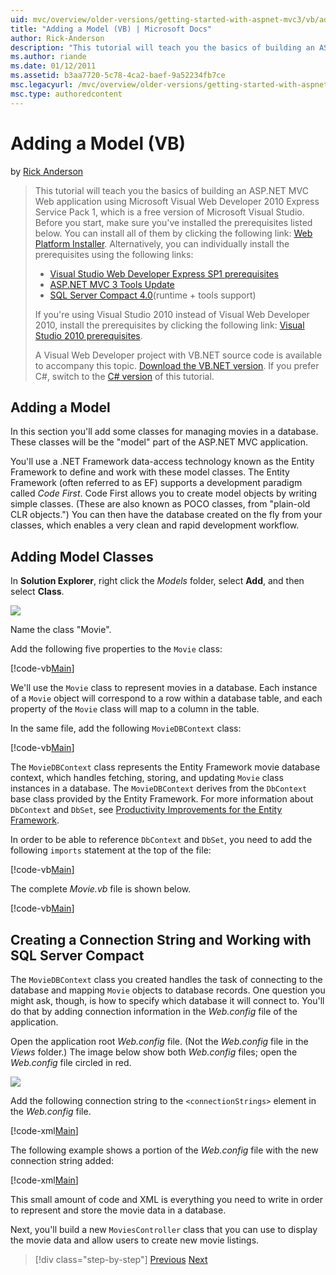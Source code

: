 ```yaml
---
uid: mvc/overview/older-versions/getting-started-with-aspnet-mvc3/vb/adding-a-model
title: "Adding a Model (VB) | Microsoft Docs"
author: Rick-Anderson
description: "This tutorial will teach you the basics of building an ASP.NET MVC Web application using Microsoft Visual Web Developer 2010 Express Service Pack 1, which is..."
ms.author: riande
ms.date: 01/12/2011
ms.assetid: b3aa7720-5c78-4ca2-baef-9a52234fb7ce
msc.legacyurl: /mvc/overview/older-versions/getting-started-with-aspnet-mvc3/vb/adding-a-model
msc.type: authoredcontent
---
```

# Adding a Model (VB)

by [Rick Anderson](https://twitter.com/RickAndMSFT)

> This tutorial will teach you the basics of building an ASP.NET MVC Web application using Microsoft Visual Web Developer 2010 Express Service Pack 1, which is a free version of Microsoft Visual Studio. Before you start, make sure you've installed the prerequisites listed below. You can install all of them by clicking the following link: [Web Platform Installer](https://www.microsoft.com/web/gallery/install.aspx?appid=VWD2010SP1Pack). Alternatively, you can individually install the prerequisites using the following links:
> 
> - [Visual Studio Web Developer Express SP1 prerequisites](https://www.microsoft.com/web/gallery/install.aspx?appid=VWD2010SP1Pack)
> - [ASP.NET MVC 3 Tools Update](https://www.microsoft.com/web/gallery/install.aspx?appsxml=&amp;appid=MVC3)
> - [SQL Server Compact 4.0](https://www.microsoft.com/web/gallery/install.aspx?appid=SQLCE;SQLCEVSTools_4_0)(runtime + tools support)
> 
> If you're using Visual Studio 2010 instead of Visual Web Developer 2010, install the prerequisites by clicking the following link: [Visual Studio 2010 prerequisites](https://www.microsoft.com/web/gallery/install.aspx?appsxml=&amp;appid=VS2010SP1Pack).
> 
> A Visual Web Developer project with VB.NET source code is available to accompany this topic. [Download the VB.NET version](https://code.msdn.microsoft.com/Introduction-to-MVC-3-10d1b098). If you prefer C#, switch to the [C# version](../cs/adding-a-model.md) of this tutorial.

## Adding a Model

In this section you'll add some classes for managing movies in a database. These classes will be the "model" part of the ASP.NET MVC application.

You'll use a .NET Framework data-access technology known as the Entity Framework to define and work with these model classes. The Entity Framework (often referred to as EF) supports a development paradigm called *Code First*. Code First allows you to create model objects by writing simple classes. (These are also known as POCO classes, from "plain-old CLR objects.") You can then have the database created on the fly from your classes, which enables a very clean and rapid development workflow.

## Adding Model Classes

In **Solution Explorer**, right click the *Models* folder, select **Add**, and then select **Class**.

![](adding-a-model/_static/image1.png)

Name the class "Movie".

Add the following five properties to the `Movie` class:

[!code-vb[Main](adding-a-model/samples/sample1.vb)]

We'll use the `Movie` class to represent movies in a database. Each instance of a `Movie` object will correspond to a row within a database table, and each property of the `Movie` class will map to a column in the table.

In the same file, add the following `MovieDBContext` class:

[!code-vb[Main](adding-a-model/samples/sample2.vb)]

The `MovieDBContext` class represents the Entity Framework movie database context, which handles fetching, storing, and updating `Movie` class instances in a database. The `MovieDBContext` derives from the `DbContext` base class provided by the Entity Framework. For more information about `DbContext` and `DbSet`, see [Productivity Improvements for the Entity Framework](https://blogs.msdn.com/b/efdesign/archive/2010/06/21/productivity-improvements-for-the-entity-framework.aspx?wa=wsignin1.0).

In order to be able to reference `DbContext` and `DbSet`, you need to add the following `imports` statement at the top of the file:

[!code-vb[Main](adding-a-model/samples/sample3.vb)]

The complete *Movie.vb* file is shown below.

[!code-vb[Main](adding-a-model/samples/sample4.vb)]

## Creating a Connection String and Working with SQL Server Compact

The `MovieDBContext` class you created handles the task of connecting to the database and mapping `Movie` objects to database records. One question you might ask, though, is how to specify which database it will connect to. You'll do that by adding connection information in the *Web.config* file of the application.

Open the application root *Web.config* file. (Not the *Web.config* file in the *Views* folder.) The image below show both *Web.config* files; open the *Web.config* file circled in red.

![](adding-a-model/_static/image2.png)

Add the following connection string to the `<connectionStrings>` element in the *Web.config* file.

[!code-xml[Main](adding-a-model/samples/sample5.xml)]

The following example shows a portion of the *Web.config* file with the new connection string added:

[!code-xml[Main](adding-a-model/samples/sample6.xml)]

This small amount of code and XML is everything you need to write in order to represent and store the movie data in a database.

Next, you'll build a new `MoviesController` class that you can use to display the movie data and allow users to create new movie listings.

> [!div class="step-by-step"]
> [Previous](adding-a-view.md)
> [Next](accessing-your-models-data-from-a-controller.md)
